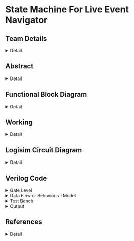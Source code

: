 # State Machine For Live Event Navigator

<!--First section-->
## Team Details
<details>
  <summary>Detail</summary>
  
  > Semester : 3rd Sem B. Tech. CSE

  > Section : S2 

  > Team ID : S2-T13

  > Member-1 : Bade V N R Mahi Tejesh Reddy , 231CS216 , badevnrmahitejeshreddy.231cs216@nitk.edu.in

  > Member-2 : Desu Sai Chaitanya , 231CS220 , saichaitanya.231cs220@nitk.edu.in

  > Member-3 : Lava Kumar Tentu , 231CS230 , lavakumartentu.231cs230@nitk.edu.in
</details>

<!--Second section-->

## Abstract
<details>
  <summary>Detail</summary>

  1. **Motivation**:
   There are situations where people do not know about the events happening and feel unsatisfied
after choosing an event to go to. This project aims for providing a clear blueprint of the event
by classifying all sub-events and problems that are faced in events. So, this event navigator
suggests the individual to proper event according to their interest. This makes the individual
more satisfied and enjoy the event.
This also helps the event manager to conduct further events based on the strength attended
to each event and tracking the major interest of people attending their events.

2. **Problem Statement**:
   Our project focused on building a state machine for live event navigator utilizing the con-
cepts of digital systems, aims for easy navigation between the events going on in a concert or
exhibition. This system puts forward an innovative solution to the individual by keeping them
conscious of the ongoing events through various mediums. It focuses on people’s satisfaction
and their experience towards the event.

3. **Features**:

   •  **Categorizing by event type**:</t>
   > Categorizing by event type helps in organizing events
into various groups based on their characteristics.
   
   •  **Switching between events**:
   > This feature allows individual to navigate between events
easily.

   •  **Seat Allotment**:
   > This dynamic allocation feature allows individual to identify current
availability of seats.
   
   •  **Ticketing system**:
   > This type of system facilitates tax payers and differentiates them
from others.
   
   •  **Time**:
   > Indicating the time helps the individual to know the current status of the event.
   
   •  **Emergency Alarm**:
   > Featuring emergency alarm helps the people to vacate the event
immediately during unfortunate disruptions.
   
   
</details>

## Functional Block Diagram
<details>
  <summary>Detail</summary>
  
  ![S2-T13-draw.io](https://github.com/Lavakumar1807/S2-T13-DDS-Mini-Project/blob/607aad88e5306787821d21be0d134003052b2f7a/Snapshots/S2-T13.draw.io.png)
</details>

## Working
<details>
  <summary>Detail</summary>
  <h3>Outline : </h3>
  
  <p>Usually when a person enters the auditorium or exhibition, there will be numerous
 events going on there. There will be a LED corresponding each event and it lights up when
 the event is going on and has seats available in it. Among the events going on there, the
 person has an option to choose the particular event he likes the most and he can choose that
 event which he wants to go in. After going to a particular event, after some time, he can also
 switch to another event based on his interest and wish, if there are seats available in that event.
    
 There is a special facility for VIP’s or Tax Payer’s, as they can enter any event going on,
 on their wish, independent of seats available in that particular event. Similarly, during switch
ing of an event, seats availability of that event was not considered for them.

 There is also one more facility available for volunteer’s and workers attending the event, where
 they are allowed directly into the particular event without any regulations.</p>

 <h3>Main Process : </h3>

 <p>Initially a person will be entered into the event accordingly to the inputs, where the inputs are person type and vacancy of the event.

If the person entered is a part of general audience then he'll be allowed according to the vacancy denoted by the vacancy indicator, which is constructed using comparator. At this point of time both the present count and total count of the participants will be incremented, where the present count is implemented by using adders, subtractors, registers and total count is implemented by adders, registers. In the case of completely occupied event, he'll be allowed to choose other events accordingly to the same circumstances. Even after entering the event we have a possibility of switching into other events which is co-ordinated by Event switcher, which is developed using basic logic gates. In this case of event switching, present count of the event will be decremented and present count and total count of the event he wants to switch will be incremented.

Correspondingly to the other input of person type denoting worker or volunteer, the event that they wanted to check-in will be directly permitted without considering any seat availability. Since the person was either volunteer or worker, both the present count and total count will not be incremented as don't occupy any seat.

And finally, the last input from person type which indicates a VIP, again in this case the person will be allowed into the particular event that he wanted to visit without considering any vacancy terms. But only the total count of that event will be incremented without disturbing the present count of that event. Even during the time of switching, this particular kind of inputs are directly allowed into event with only total count increment.

We will be having a Emergency alarm and a time counter, which are directly connected to a LED representing each event individually, including a vacancy indicator where it indicates the audience regarding the current possibility of getting into that particular event.
</p>

<h3>Flow Chart : </h3>

![Flow-Chart](https://github.com/Lavakumar1807/S2-T13-DDS-Mini-Project/blob/90429d8379098fcf0efff77102b811ff3fa7471a/Snapshots/Flow%20Chart.draw.io.png)

<h3>Modules Used : </h3>

> Seat Allocator : 

![TT-1](https://github.com/Lavakumar1807/S2-T13-DDS-Mini-Project/blob/90429d8379098fcf0efff77102b811ff3fa7471a/Snapshots/Seat%20Allocator%20Truth%20Table.png)

<p>PC1 = !(P1F + P0F + E1F + E0F)
  
 TC1 = ((!P1F . !P0F) + (P1F . P0F)) . (!E0F . !E1F)
 
 PC2 = (!P1F . !P0F . !E1F . E0F)
 
 TC2 = ((!P1F . !P0F) + (P1F . P0F)) . (!E0F . E1F)
 
 PC3 = (!P1F . !P0F . E1F . !E0F)
 
 TC3 = ((!P1F . !P0F) + (P1F . P0F)) . (E0F . !E1F)
 
 PC4 = (!P1F . !P0F . E1F . E0F)
 
 TC4 = ((!P1F . !P0F) + (P1F . P0F)) . (E0F . E1F)</p>

> Main Person Type :

![TT-2](https://github.com/Lavakumar1807/S2-T13-DDS-Mini-Project/blob/90429d8379098fcf0efff77102b811ff3fa7471a/Snapshots/Final%20Person%20Truth%20Table.jpg)

<p> P1F = (!Switch . P1) + (Switch . !P1)
  
 P2F = (!Switch . P0) + (Switch . !P0)</p>

> Main Event Type :

![TT-3](https://github.com/Lavakumar1807/S2-T13-DDS-Mini-Project/blob/90429d8379098fcf0efff77102b811ff3fa7471a/Snapshots/Final%20Event%20Truth%20Table.jpg)

<p>E1F = (!Switch . E1) + (Switch . !E1)
  
 E2F = (!Switch . E0) + (Switch . !E0)</p>

> Event Switcher :

![TT-4](https://github.com/Lavakumar1807/S2-T13-DDS-Mini-Project/blob/90429d8379098fcf0efff77102b811ff3fa7471a/Snapshots/Count%20Subtractor%20Truth%20Table.jpg)

<p>S1 = (Switch) . !(P1' + P0') . (!E1' . !E0')
  
 S2 = (Switch) . !(P1' + P0') . (!E1' . E0')
 
 S3 = (Switch) . !(P1' + P0') . (E1' . !E0')
 
 S4 = (Switch) . !(P1' + P0') . (E1' . E0')</p>

</details>

## Logisim Circuit Diagram
<details>
  <summary>Detail</summary>

  <h4>Main Circuit</h4> 

   ![Main Circuit](https://github.com/Lavakumar1807/S2-T13-DDS-Mini-Project/blob/6c8b3c78f93405a58323935246eea64b4a912bbb/Snapshots/Main%20Circuit.png)

   <h4>Seat Allocator Module</h4>

   ![Seat Allocator](https://github.com/Lavakumar1807/S2-T13-DDS-Mini-Project/blob/6c8b3c78f93405a58323935246eea64b4a912bbb/Snapshots/Seat%20Allocator.png)

   <h4>Vacancy Indicator Module</h4>

   ![Vacancy Indicator](https://github.com/Lavakumar1807/S2-T13-DDS-Mini-Project/blob/6c8b3c78f93405a58323935246eea64b4a912bbb/Snapshots/Vacancy%20Indicator.png)
   
   <h4>Time Counter Module</h4>

   ![Time Counter](https://github.com/Lavakumar1807/S2-T13-DDS-Mini-Project/blob/6c8b3c78f93405a58323935246eea64b4a912bbb/Snapshots/Time%20Counter.png)
   
   <h4>Register Module</h4>

   ![Register](https://github.com/Lavakumar1807/S2-T13-DDS-Mini-Project/blob/6c8b3c78f93405a58323935246eea64b4a912bbb/Snapshots/Register.png)
   
   <h4>Event Switcher Module</h4>

   ![Event Switcher](https://github.com/Lavakumar1807/S2-T13-DDS-Mini-Project/blob/6c8b3c78f93405a58323935246eea64b4a912bbb/Snapshots/Event%20Switcher.png)
   
</details>

## Verilog Code
<details>
  <summary>Gate Level</summary>

    
  ```verilog
/*---------------------------Main-------------------------*/

module Main(P1,P0,N1,NO,Switch,NP1,NP0,E1,E0,OE1,OE0,Enter,Enable,Clear,ALARM,START,Clock,TC_B,PC_B, TC_Co,PC_Co,PC_Bo,EA_LED,LED);
    input P1,P0,N1,NO,Switch,NP1,NP0,E1,E0,OE1,OE0,Enter,Enable,Clear,ALARM,START,Clock;
    output [3:0]TC_B;
    output [3:0]PC_B;
    output TC_Co,PC_Co,PC_Bo,EA_LED,LED;

    wire P1F,P0F,E1F,E0F,S1,S2,S3,S4;
    wire PC1, PC2, PC3, PC4, TC1, TC2, TC3, TC4;
    wire VI;
    wire SA;
    wire EAI,TCI;

    Switcher test1(P1,P0,Switch,N1,N0,OE1,OE0,E1,E0,NP1,NP0,P1F,P0F,E1F,E0F,S1,S2,S3,S4);
    Count_Adder test2(P1F, P0F, E1F, E0F,PC1, PC2, PC3, PC4, TC1, TC2, TC3, TC4);
    TC test3(Enter,Enable,Clear,TC1,TC_B,TC_Co);
    PC test4(Enter,Enable,Clear,PC1,S1,PC_B,PC_Co,PC_Bo);
    Vacancy_Indicator test5(P1F,P0F,PC_B,VI,SA);
    EmergencyAlarm test6(ALARM,EA_LED,EA);
    LED test7(VI,EAI,TCI,LED);
    Time_Counter test8(START,Clock,TCI);
endmodule

/*---------------------------Event Switcher------------------------*/

module Event_Switcher(K,A,B,O);
  input K,A,B;
  output O;
  wire w1,w2,w3;

  not (w1,K);
  and a1(w2,w1,A);
  and a2(w3,K,B);

  or o(O,w2,w3);

endmodule

module Switcher(P1,P0,Switch,N1,N0,OE1,OE0,E1,E0,NP1,NP0,P1F,P0F,E1F,E0F,S1,S2,S3,S4);
  input P1,P0,Switch,N1,N0,OE1,OE0,E1,E0,NP1,NP0; // OE1 = E1' , OE0 = E0' , NP1 = P1' , NP0 = P0'
  output P1F,P0F,E1F,E0F,S1,S2,S3,S4;
  wire w;

  Event_Switcher ES1(Switch,P1,NP1,P1F);
  Event_Switcher ES2(Switch,P0,NP0,P0F);
  Event_Switcher ES3(Switch,E1,N1,E1F);
  Event_Switcher ES4(Switch,E0,N0,E0F);

  and A(w, (~NP1),Switch,(~NP0));
  and s1(S1, w,(~OE1),(~OE0));
  and s2(S2, w,(OE0),(~OE1));
  and s3(S3, w,(OE1),(~OE0));
  and s4(S4, w,OE0,OE1);
endmodule

/*------------------------------------Seat Allocator--------------------------------------*/
/*------------------------Count Increment----------------------------*/
module Count_Adder(P1F, P0F, E1F, E0F,PC1, PC2, PC3, PC4, TC1, TC2, TC3, TC4);
    input P1F, P0F, E1F, E0F;
    output PC1, PC2, PC3, PC4, TC1, TC2, TC3, TC4;

    wire temp, W1, W2, W3, W4;
    xnor (temp, P0F,P1F);
    not (W1, P0F);
    not (W2, P1F);
    not (W3, E0F);
    not (W4, E1F);

    and (PC1, W1,W2,W3,W4);
    and (TC1, temp,W3,W4);
    and (PC2, W1,W2,E0F,W4);
    and (TC2, temp,E0F,W4);
    and (PC3, W1,W2,W3,E1F);
    and (TC3, temp,W3,E1F);
    and (PC4, W1,W2,E0F,E1F);
    and (TC4, temp,E0F,E1F);

endmodule

/*-----------------------------Total Count(TC)----------------------*/
module full_adder(
    input wire A,    
    input wire B,    
    input wire Ci,   
    output wire S,  
    output wire Co 
);
   wire w1,w2,w3;
   xor (w1,A,B);
   and (w2,A,B);
   xor (S,w1,Ci);
   and (w3,w1,Ci);
   or (Co,w3,w2);
endmodule

module Register (
    input wire [3:0] IB, 
    input wire Button,      
    input wire Enable,       
    input wire Clear,       
    output reg [3:0]OB      
);

    always @(posedge Button or posedge Clear) begin
        if (Clear) begin
            OB <= 4'b0000;  
        end else if (Enable) begin
            OB <= IB;      
        end
    end

endmodule

module TC(
    input wire TC_Button,
    input wire TC_Enable,        
    input wire TC_Clear,          
    input wire SA_TC_A0,    
    output wire [3:0] TC_B,   
    output wire TC_Co           
);

    wire [3:0] TC_A;        
    wire TC_Ci = 1'b0;            

    wire C1, C2, C3;              

    full_adder FA0 (.A(TC_A[0]), .B(SA_TC_A0), .Ci(TC_Ci), .S(TC_B[0]), .Co(C1));
    full_adder FA1 (.A(TC_A[1]), .B(1'b0), .Ci(C1), .S(TC_B[1]), .Co(C2));
    full_adder FA2 (.A(TC_A[2]), .B(1'b0), .Ci(C2), .S(TC_B[2]), .Co(C3));
    full_adder FA3 (.A(TC_A[3]), .B(1'b0), .Ci(C3), .S(TC_B[3]), .Co(TC_Co));

    Register TC (
        .IB(TC_B),          
        .Button(TC_Button), 
        .Enable(TC_Enable), 
        .Clear(TC_Clear),  
        .OB(TC_A)     
    );

endmodule

/*-----------------------------Present Count(PC)------------------------*/
module full_subtractor (
    input wire A,     
    input wire B,     
    input wire Bi,   
    output wire D, 
    output wire Bo  
);
    wire w1,w2,w3;
    xor (w1,A,B);
    and (w2,~A,B);
    xor (D,w1,Bi);
    and (w3,~w1,Bi);
    or (Bo,w2,w3);
endmodule

module PC (
    input wire PC_Button,        
    input wire PC_Enable,         
    input wire PC_Clear,          
    input wire SA_PC_A0,         
    input wire SA_PC_S0,         
    output wire [3:0] PC_B,      
    output wire PC_Co,
    output wire PC_Bo            
);

    wire [3:0] PC_A;             
    wire PC_Ci = 1'b0;           
    wire [3:0] sum_result;        
    wire [3:0] sub_result;       
    wire C1, C2, C3;             
    wire B1, B2, B3;             
   
    full_adder FA0 (.A(PC_A[0]), .B(SA_PC_A0), .Ci(PC_Ci), .S(sum_result[0]), .Co(C1));
    full_adder FA1 (.A(PC_A[1]), .B(1'b0), .Ci(C1), .S(sum_result[1]), .Co(C2));
    full_adder FA2 (.A(PC_A[2]), .B(1'b0), .Ci(C2), .S(sum_result[2]), .Co(C3));
    full_adder FA3 (.A(PC_A[3]), .B(1'b0), .Ci(C3), .S(sum_result[3]), .Co(PC_Co));

    full_subtractor FS0 (.A(PC_A[0]), .B(SA_PC_S0), .Bi(PC_Ci), .D(sub_result[0]), .Bo(B1));
    full_subtractor FS1 (.A(PC_A[1]), .B(1'b0), .Bi(B1), .D(sub_result[1]), .Bo(B2));
    full_subtractor FS2 (.A(PC_A[2]), .B(1'b0), .Bi(B2), .D(sub_result[2]), .Bo(B3));
    full_subtractor FS3 (.A(PC_A[3]), .B(1'b0), .Bi(B3), .D(sub_result[3]), .Bo(PC_Bo));

    wire a1,a2,a3,a4;
    and (a1,SA_PC_A0,sum_result[0]);
    and (a2,SA_PC_A0,sum_result[1]);
    and (a3,SA_PC_A0,sum_result[2]);
    and (a4,SA_PC_A0,sum_result[3]);

    wire s1,s2,s3,s4;
    and (s1,SA_PC_S0,sub_result[0]);
    and (s2,SA_PC_S0,sub_result[1]);
    and (s3,SA_PC_S0,sub_result[2]);
    and (s4,SA_PC_S0,sub_result[3]);

    wire w,a1_,a2_,a3_,a4_;
    nor (w,SA_PC_A0,SA_PC_S0);
    and (a1_,w,sum_result[0]);
    and (a2_,w,sum_result[1]);
    and (a3_,w,sum_result[2]);
    and (a4_,w,sum_result[3]);

    wire o1,o2,o3,o4;
    or (o1,a1,s1);
    or (o2,a2,s2);
    or (o3,a3,s3);
    or (o4,a4,s4);

    wire o1_,o2_,o3_,o4_;
    or (o1_,o1,a1_);
    or (o2_,o2,a2_);
    or (o3_,o3,a3_);
    or (o4_,o4,a4_);
    
    wire [3:0] selected_result;
    or (selected_result[0],o1_,0);
    or (selected_result[1],o2_,0);
    or (selected_result[2],o3_,0);
    or (selected_result[3],o4_,0);

    Register PC (
        .IB(selected_result),  
        .Button(PC_Button),    
        .Enable(PC_Enable),    
        .Clear(PC_Clear),      
        .OB(PC_A)              
    );

    assign PC_B = selected_result;

endmodule

/*--------------------Vacancy Indicator-----------------*/
module Vacancy_Indicator(input P0,P1, input [0:3]AS, output VI, output SA);
 // AS : Allocated Seats
 // MC : Maximum Cpacity
 // SA : Seat Allocation
   wire w3,w2,w1,w0,a,p;

   xnor X3(w3,AS[3],1'b1);
   xnor X2(w2,AS[2],1'b1);
   xnor X1(w1,AS[1],1'b1);
   xnor X0(w0,AS[0],1'b1);

   and A(a,w3,w2,w1,w0);
   or O(p,P0,P1);

   assign VI = a;
   nor N(SA,p,a);

endmodule


/*-----------------------------LED---------------------------*/
module EmergencyAlarm(ALARM,EA_LED,EAI);
    input ALARM;    // ED : Emergency Data
    output EA_LED, EAI;   // EA_LED : Emergency Alarm LED ,  EAI : Emergency Alarm Indicator

    or (EA_LED, ALARM,0);
    or (EAI,ALARM,0);                   
endmodule


module LED(VI,EAI,TCI,LED);
    input VI, EAI, TCI;  // VI: Vacany Indicator, EAI : Emergency Alarm Indicator, TCI: Time Count Indicator
    output LED;          // LED of a paricular event

    or(LED, VI,EAI,TCI);
endmodule

/*---------------------------Time Counter------------------*/
module Time_Counter(
    input wire START,     // Start signal
    input wire Clock,     // Clock signal
    output wire STOP      // Stop signal
);

    reg [3:0] count;    
    assign STOP = (count == 4'b0000) ? 1'b1 : 1'b0;

    always @(negedge Clock) begin
        if (START) begin
            count <= 4'b1111; 
        end else if (count > 0) begin
            count <= count - 1; 
        end
    end
endmodule
/*-----------------------------------------------------*/

```

</details>

<details>
  <summary>Data Flow or Behavioural Model </summary>

   ```verilog
  ```

</details>

<details>
  <summary>Test Bench</summary>

  ```verilog
 module Main_tb;
   reg P1,P0,N1,NO,Switch,NP1,NP0,E1,E0,OE1,OE0,Enter,Enable,Clear,ALARM,START,Clock;
   wire TC_Co,PC_Co,PC_Bo,EA_LED,LED;
   wire [3:0]TC_B;
   wire [3:0]PC_B;
   Main test(P1,P0,N1,NO,Switch,NP1,NP0,E1,E0,OE1,OE0,Enter,Enable,Clear,ALARM,START,Clock, TC_B,PC_B,TC_Co,PC_Co,PC_Bo,EA_LED,LED);

   initial
   begin
      Clock = 0;     
      Enter = 0;

      #10 P1 = 1'b0;
      P0 = 1'b0;
      E1 = 1'b0;
      E0 = 1'b0;
      Switch = 1'b0;
      NP1 = 1'b0;
      NP0 = 1'b0;
      E1 = 1'b0;
      E0 = 1'b0;
      OE1 = 1'b0;
      OE0 = 1'b0;
      Switch = 1'b0;
      Enable = 1'b1;
      Enter = ~Enter;
      Clock = ~Clock;

      #10 P1 = 1'b0;
      P0 = 1'b0;
      E1 = 1'b0;
      E0 = 1'b0;
      Switch = 1'b0;
      NP1 = 1'b0;
      NP0 = 1'b0;
      E1 = 1'b0;
      E0 = 1'b0;
      OE1 = 1'b0;
      OE0 = 1'b0;
      Switch = 1'b0;
      Enable = 1'b1;
      Enter = ~Enter;
      Clock = ~Clock;

       #10 P1 = 1'b0;
      P0 = 1'b1;
      E1 = 1'b0;
      E0 = 1'b0;
      Switch = 1'b0;
      NP1 = 1'b0;
      NP0 = 1'b0;
      E1 = 1'b0;
      E0 = 1'b0;
      OE1 = 1'b0;
      OE0 = 1'b0;
      Switch = 1'b0;
      Enable = 1'b1;
      Enter = ~Enter;
      Clock = ~Clock;

       #10 P1 = 1'b1;
      P0 = 1'b1;
      E1 = 1'b0;
      E0 = 1'b0;
      Switch = 1'b0;
      NP1 = 1'b0;
      NP0 = 1'b0;
      E1 = 1'b0;
      E0 = 1'b0;
      OE1 = 1'b0;
      OE0 = 1'b0;
      Switch = 1'b0;
      Enable = 1'b1;
      Enter = ~Enter;
       Clock = ~Clock;
    
       #10 P1 = 1'b0;
      P0 = 1'b0;
      E1 = 1'b0;
      E0 = 1'b1;
      Switch = 1'b0;
      NP1 = 1'b0;
      NP0 = 1'b0;
      E1 = 1'b0;
      E0 = 1'b0;
      OE1 = 1'b0;
      OE0 = 1'b0;
      Switch = 1'b0;
      Enable = 1'b1;
      Enter = ~Enter;
      Clock = ~Clock;

       #10 P1 = 1'b0;
      P0 = 1'b0;
      E1 = 1'b0;
      E0 = 1'b1;
      Switch = 1'b0;
      NP1 = 1'b0;
      NP0 = 1'b0;
      E1 = 1'b0;
      E0 = 1'b0;
      OE1 = 1'b0;
      OE0 = 1'b0;
      Switch = 1'b0;
      Enable = 1'b1;
      Enter = ~Enter;
      Clock = ~Clock;

       #10 P1 = 1'b0;
      P0 = 1'b0;
      E1 = 1'b0;
      E0 = 1'b0;
      Switch = 1'b0;
      NP1 = 1'b0;
      NP0 = 1'b0;
      E1 = 1'b0;
      E0 = 1'b0;
      OE1 = 1'b0;
      OE0 = 1'b0;
      Switch = 1'b1;
      Enable = 1'b1;
      Enter = ~Enter;
      Clock = ~Clock;

       #10 P1 = 1'b0;
      P0 = 1'b0;
      E1 = 1'b1;
      E0 = 1'b0;
      Switch = 1'b0;
      NP1 = 1'b0;
      NP0 = 1'b0;
      E1 = 1'b0;
      E0 = 1'b0;
      OE1 = 1'b0;
      OE0 = 1'b0;
      Switch = 1'b0;
      Enable = 1'b1;
      Enter = ~Enter;
      Clock = ~Clock;

       #10 P1 = 1'b0;
      P0 = 1'b0;
      E1 = 1'b0;
      E0 = 1'b0;
      Switch = 1'b0;
      NP1 = 1'b0;
      NP0 = 1'b0;
      E1 = 1'b0;
      E0 = 1'b0;
      OE1 = 1'b0;
      OE0 = 1'b0;
      Switch = 1'b0;
      Enable = 1'b1;
      Enter = ~Enter;
     Clock = ~Clock;
    #10 $finish;
   end

   initial begin
     $display("-------Inputs------------------------------------------------------------Outputs----------------------------------------");
     $display("Time    P1  P0  E1  E0  Switch  N1  N0  P1'  P0'  E1'  E0'   TC_B3  TC_B2  TC_B1  TC_B0  PC_B3  PC_B2  PC_B1  PC_B0  LED");
     $monitor("%4d   %3b   %3b   %3b   %3b   %3b   %3b   %3b   %3b   %3b   %3b   %3b   %3b  %3b  %3b   %3b   %3b   %3b   %3b   %3b  %3b ",$time,P1,P0,E1,E0,Swicth,N1,N0,NP1,NP0,OE1,OE0,TC_B[3],TC_B[2],TC_B[1],TC_B[0],PC_B[3],PC_B[2],PC_B[1],PC_B[0],LED);
   end
endmodule
  ```
</details>

<details>
  <summary>Output</summary>

  ![Output](https://github.com/Lavakumar1807/S2-T13-DDS-Mini-Project/blob/c510cbb455572e7caf46206b322d16a77a544ad3/Snapshots/OUTPUT.png)
</details>

## References
<details>
  <summary>Detail</summary>
      <p>Digital Logic and Computer Design By M.Morris Mano</p>
      <a href="https://www.geeksforgeeks.org/digital-electronics-logic-design-tutorials/">Geeks for Geeks - Digital Electronics</a>
  </li>
</details>
